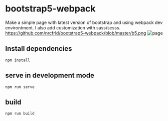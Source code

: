 # bootstrap5-webpack

Make a simple page with latest version of bootstrap and using webpack dev environtment.
I also add customization with sass/scsss.
https://github.com/nrcfrld/bootstrap5-webpack/blob/master/b5.png
![page](https://github.com/nrcfrld/bootstrap5-webpack/blob/master/b5.png?raw=true)

## Install dependencies
```
npm install
```
## serve in development mode
```
npm run serve
```
## build
```
npm run build
```
